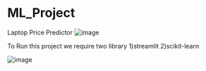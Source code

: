 # ML_Project

Laptop Price Predictor
![image](https://user-images.githubusercontent.com/74059309/236467980-bc21b244-2b93-4544-ae50-40f93d3924c2.png)

To Run this project we require two library
1)streamlit
2)scikit-learn

![image](https://user-images.githubusercontent.com/74059309/236468268-5fefbd28-59af-41a3-8512-2fed0160d0fb.png)

